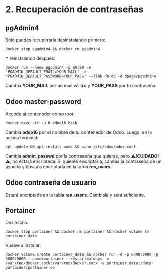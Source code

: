 # 2. Recuperación de contraseñas

## pgAdmin4

Sólo puedes recuperarla desinstalando primero:

```
docker stop pgadmin4 && docker rm pgadmin4
```

Y reinstalando después:

```
docker run --name pgadmin4 -p 80:80 -e "PGADMIN_DEFAULT_EMAIL=YOUR_MAIL" -e "PGADMIN_DEFAULT_PASSWORD=YOUR_PASS" --link db:db -d dpage/pgadmin4
```

Cambia **YOUR_MAIL** por un mail válido y **YOUR_PASS** por tu contraseña.

## Odoo master-password

Accede al contenedor como root:

```
docker exec -it -u 0 odoo16 bash
```

Cambia **odoo16** por el nombre de tu contenedor de Odoo. Luego, en la misma terminal:

```
apt update && apt install nano && nano /etc/odoo/odoo.conf
```

Cambia **admin_passwd** por la contraseña que quieras, pero **⚠️!CUIDADO!⚠️**, no estará encriptada. Si quieres encriptarla, cambia la contraseña de un usuario y búscala encriptada en la tabla **res_users**.

## Odoo contraseña de usuario

Estará encriptada en la tabla **res_users**. Cámbiala y será suficiente.

## Portainer

Desinstala:

```
docker stop portainer && docker rm portainer && docker volume rm portainer_data
```

Vuelve a instalar:

```
docker volume create portainer_data && docker run -d -p 8000:8000 -p 9000:9000 --name=portainer --restart=always -v /var/run/docker.sock:/var/run/docker.sock -v portainer_data:/data portainer/portainer-ce
```

